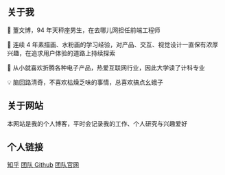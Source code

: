 ## 关于我

🐶 董文博，94 年天秤座男生，在去哪儿网担任前端工程师

🌈 连续 4 年素描画、水粉画的学习经验，对产品、交互、视觉设计一直保有浓厚兴趣，在追求用户体验的道路上持续探索

📱 从小就喜欢折腾各种电子产品，热爱互联网行业，因此大学读了计科专业

💡 脑回路清奇，不喜欢枯燥乏味的事情，总喜欢搞点幺蛾子

## 关于网站

本网站是我的个人博客，平时会记录我的工作、个人研究与兴趣爱好

## 个人链接

[知乎](https://www.zhihu.com/people/dwbbb/activities)
[团队 Github](https://github.com/YMFE/)
[团队官网](https://ymfe.org/)
